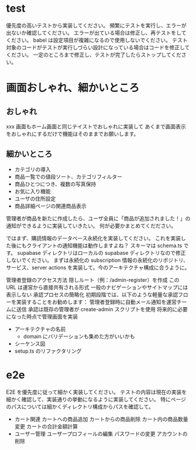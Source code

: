 # test

優先度の高いテストから実装してください。
頻繁にテストを実行し、エラーが出ないか確認してください。
エラーが出ている場合は修正し、再テストをしてください。
babel は設定項目が複雑になるので使用しないでください。
テスト対象のコードがテストが実行しづらい設計になっている場合はコードを修正してください。
一定のところまで修正し、テストが完了したらストップしてください。

# 画面おしゃれ、細かいところ

## おしゃれ

xxx 画面もホーム画面と同じテイストでおしゃれに実装して
あくまで画面表示をおしゃれにするだけで機能はそのままでお願いします。

## 細かいところ

- カテゴリの導入
- 商品一覧での値段ソート、カテゴリフィルター
- 商品ひとつにつき、複数の写真保持
- お気に入り機能
- ユーザの住所設定
- 商品詳細ページの関連商品表示

管理者が商品を新たに作成したら、ユーザ全員に「商品が追加されました！」の通知ができるように実装していきたい。
何が必要かまとめてくだださい。

ではまず、購読情報のデータベース永続化を実装してください。
これを実装した後にもクライアントの通知機能は動作しますよね？
スキーマは schema.ts です。
supabase ディレクトリはローカルの supabase ディレクトリなので修正しないでください。
まずは永続化の subscription 情報の永続化のリポジトリ、サービス、server actions を実装して。今のアーキテクチャ構成に合うように。

管理者登録のアクセス方法
隠しルート（例：/admin-register）を作成
この URL は運営から直接共有される形式
一般のナビゲーションやサイトマップには表示しない
承認プロセスの簡略化
初期段階では、以下のような軽量な承認フローを実装することをお勧めします：
管理者登録時に自動メール通知を運営チームに送信
承認は既存の管理者が create-admin スクリプトを使用
将来的に必要になった時点で管理画面を実装

- アーキテクチャの名前
  - domain にバリデーションも集めた方がいいかも
- シーケンス図
- setup.ts のリファクタリング

# e2e

E2E を優先度に従って細かく実装してください。
テストの内容は現在の実装を細かく確認して、実装通りの挙動になるように実装してください。
特にページのパスについては細かくディレクトリ構成からパスを確認して。

- カート関連
  カートへの商品追加
  カートからの商品削除
  カート内の商品数量変更
  カートの合計金額計算
- ユーザー管理
  ユーザープロフィールの編集
  パスワードの変更
  アカウントの削除
